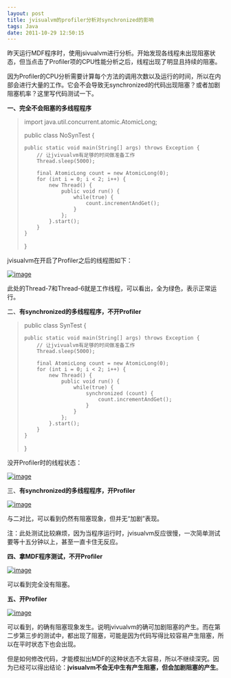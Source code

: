 ```yaml
---
layout: post
title: jvisualvm的profiler分析对synchronized的影响
tags: Java
date: 2011-10-29 12:50:15
---
```


昨天运行MDF程序时，使用jsivualvm进行分析。开始发现各线程未出现阻塞状态，但当点击了Profiler项的CPU性能分析之后，线程出现了明显且持续的阻塞。

因为Profiler的CPU分析需要计算每个方法的调用次数以及运行的时间，所以在内部会进行大量的工作。它会不会导致无synchronized的代码出现阻塞？或者加剧阻塞机率？这里写代码测试一下。

<span id="more-534"></span>

**一、完全不会阻塞的多线程程序**

> import java.util.concurrent.atomic.AtomicLong; 
> 
> public class NoSynTest { 
> 
>     public static void main(String[] args) throws Exception {      
>         // 让jvivualvm有足够的时间做准备工作       
>         Thread.sleep(5000); 
> 
>         final AtomicLong count = new AtomicLong(0);      
>         for (int i = 0; i < 2; i++) {       
>             new Thread() {       
>                 public void run() {       
>                     while(true) {       
>                         count.incrementAndGet();       
>                     }       
>                 };       
>             }.start();       
>         }       
>     }       
> }

jvisualvm在开启了Profiler之后的线程图如下：

[![image](http://freewind.me/wp-content/uploads/2011/10/image_thumb10.png "image")](http://freewind.me/wp-content/uploads/2011/10/image10.png) 

此处的Thread-7和Thread-6就是工作线程，可以看出，全为绿色，表示正常运行。

二、**有synchronized的多线程程序，不开Profiler**

> public class SynTest { 
> 
>     public static void main(String[] args) throws Exception {      
>         // 让jvivualvm有足够的时间做准备工作       
>         Thread.sleep(5000); 
> 
>         final AtomicLong count = new AtomicLong(0);      
>         for (int i = 0; i < 2; i++) {       
>             new Thread() {       
>                 public void run() {       
>                     while(true) {       
>                         synchronized (count) {       
>                             count.incrementAndGet();       
>                         }       
>                     }       
>                 };       
>             }.start();       
>         }       
>     }       
> }

没开Profiler时的线程状态：

[![image](http://freewind.me/wp-content/uploads/2011/10/image_thumb11.png "image")](http://freewind.me/wp-content/uploads/2011/10/image11.png) 

三、**有synchronized的多线程程序，开Profiler**

[![image](http://freewind.me/wp-content/uploads/2011/10/image_thumb12.png "image")](http://freewind.me/wp-content/uploads/2011/10/image12.png)

与二对比，可以看到仍然有阻塞现象，但并无“加剧”表现。

注：此处测试比较麻烦，因为当程序运行时，jvisualvm反应很慢，一次简单测试要等十五分钟以上，甚至一直卡住无反应。

**四、拿MDF程序测试，不开Profiler**

[![image](http://freewind.me/wp-content/uploads/2011/10/image_thumb13.png "image")](http://freewind.me/wp-content/uploads/2011/10/image13.png) 

可以看到完全没有阻塞。

**五、开Profiler**

[![image](http://freewind.me/wp-content/uploads/2011/10/image_thumb14.png "image")](http://freewind.me/wp-content/uploads/2011/10/image14.png) 

可以看到，的确有阻塞现象发生。说明jvivualvm的确可加剧阻塞的产生。而在第二步第三步的测试中，都出现了阻塞，可能是因为代码写得比较容易产生阻塞，所以在平时状态下也会出现。

但是如何修改代码，才能模拟出MDF的这种状态不太容易，所以不继续深究。因为已经可以得出结论：**jvisualvm不会无中生有产生阻塞，但会加剧阻塞的产生**。
